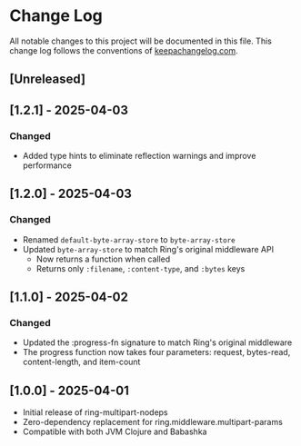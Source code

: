 # Change Log
All notable changes to this project will be documented in this file. This change log follows the conventions of [keepachangelog.com](http://keepachangelog.com/).

## [Unreleased]

## [1.2.1] - 2025-04-03
### Changed
- Added type hints to eliminate reflection warnings and improve performance

## [1.2.0] - 2025-04-03
### Changed
- Renamed `default-byte-array-store` to `byte-array-store`
- Updated `byte-array-store` to match Ring's original middleware API
  - Now returns a function when called
  - Returns only `:filename`, `:content-type`, and `:bytes` keys

## [1.1.0] - 2025-04-02
### Changed
- Updated the :progress-fn signature to match Ring's original middleware
- The progress function now takes four parameters: request, bytes-read, content-length, and item-count

## [1.0.0] - 2025-04-01
- Initial release of ring-multipart-nodeps
- Zero-dependency replacement for ring.middleware.multipart-params
- Compatible with both JVM Clojure and Babashka
